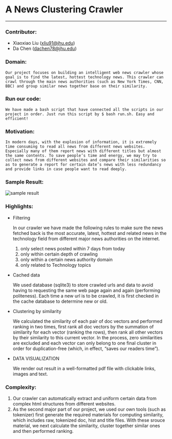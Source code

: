 # A News Clustering Crawler
----------------------------
### Contributor:
* Xiaoxiao Liu	 (xliu91@jhu.edu)
* Da Chen    (dachen78@jhu.edu)

### Domain:

	Our project focuses on building an intelligent web news crawler whose goal is to find the latest, hottest technology news. This crawler can crawl through the main news authorities (such as New York Times, CNN, BBC) and group similar news together base on their similarity.

### Run our code:

	We have made a bash script that have connected all the scripts in our project in order. Just run this script by $ bash run.sh. Easy and efficient!

### Motivation:

	In modern days, with the explosion of information, it is extremely time consuming to read all news from different news websites. Especially many of them report news with different titles but almost the same contents. To save people’s time and energy, we may try to collect news from different websites and compare their similarities so as to generate a report for certain date’s news with less redundancy and provide links in case people want to read deeply. 

### Sample Result: 
![sample result](./PDF_Generator/sample.png "Sample page")

### Highlights:
* Filtering

	In our crawler we have made the following rules to make sure the news fetched back is the most accurate, latest, hottest and related news in the technology field from different major news authorities on the internet.
  1)	only select news posted within 7 days from today
  2)	only within certain depth of crawling 
  3)	only within a certain news authority domain
  4)	only related to Technology topics

* Cached data

	We used database (sqlite3) to store crawled urls and data to avoid having to requesting the same web page again and again (performing politeness). Each time a new url is to be crawled, it is first checked in the cache database to determine new or old. 
	
* Clustering by similarity

	We calculated the similarity of each pair of doc vectors and performed ranking in two times, first rank all doc vectors by the summation of similarity for each vector (ranking the rows), then rank all other vectors by their similarity to this current vector. In the process, zero similarities are excluded and each vector can only belong to one final cluster in order for duplication-free (which, in effect, “saves our readers time”).

* DATA VISUALIZATION

	We render out result in a well-formatted pdf file with clickable links, images and text. 


### Complexity: 
1.	Our crawler can automatically extract and uniform certain data from complex html structures from different websites.
2.	As the second major part of our project, we used our own tools (such as tokenizer) first generate the required materials for computing similarity, which includes raw, tokenized doc, hist and title files. With these srouce material, we next calculate the similarity, cluster together similar ones and then performed ranking.



